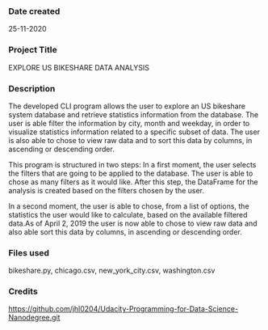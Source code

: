 ### Date created
25-11-2020

### Project Title
EXPLORE US BIKESHARE DATA ANALYSIS	

### Description
The developed CLI program allows the user to explore an US bikeshare system database and retrieve statistics information from the database. The user is able filter the information by city, month and weekday, in order to visualize statistics information related to a specific subset of data. The user is also able to chose to view raw data and to sort this data by columns, in ascending or descending order.

This program is structured in two steps: 
In a first moment, the user selects the filters that are going to be applied to the database. The user is able to chose as many filters as it would like. After this step, the DataFrame for the analysis is created based on the filters chosen by the user.

In a second moment, the user is able to chose, from a list of options, the statistics the user would like to calculate, based on the available filtered data.As of April 2, 2019 the user is now able to chose to view raw data and also able sort this data by columns, in ascending or descending order.



### Files used
bikeshare.py, chicago.csv, new_york_city.csv, washington.csv
### Credits
https://github.com/jhl0204/Udacity-Programming-for-Data-Science-Nanodegree.git
